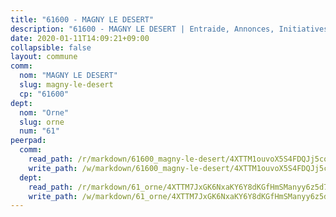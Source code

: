 ```yaml
---
title: "61600 - MAGNY LE DESERT"
description: "61600 - MAGNY LE DESERT | Entraide, Annonces, Initiatives"
date: 2020-01-11T14:09:21+09:00
collapsible: false
layout: commune
comm:
  nom: "MAGNY LE DESERT"
  slug: magny-le-desert
  cp: "61600"
dept:
  nom: "Orne"
  slug: orne
  num: "61"
peerpad:
  comm:
    read_path: /r/markdown/61600_magny-le-desert/4XTTM1ouvoX5S4FDQJj5co4NuosSauFcLLB9CvV5VLwEQRfzi
    write_path: /w/markdown/61600_magny-le-desert/4XTTM1ouvoX5S4FDQJj5co4NuosSauFcLLB9CvV5VLwEQRfzi-K3TgTpwEz5KWd74TvcsQRinHkxSkKiVVLHzpsAGqW2YcakT1PTZ4P25J7Uip6qDBmeo8Bd957kktuFj4JbbR15NmbFDu7Aq5KtnQ8rSWSSn8DaAbPDjGU1vzHz3HpxnjfFxp36XU
  dept:
    read_path: /r/markdown/61_orne/4XTTM7JxGK6NxaKY6Y8dKGfHmSManyy6z5d78TaTcUn3zJjy6
    write_path: /w/markdown/61_orne/4XTTM7JxGK6NxaKY6Y8dKGfHmSManyy6z5d78TaTcUn3zJjy6-K3TgUN9f9h2Fmk7w15QXNPtmJYWWDYEB4sLb6BW46ErzRh2NG4TmnnXd3GJfJ3dVSNBE8WudjKbLAy4CD2mQTtYeoUAUzvKztzGsCxcQ4ezpe7WGMgkNubsBkL3vV47Zushr5DqN
---
```


